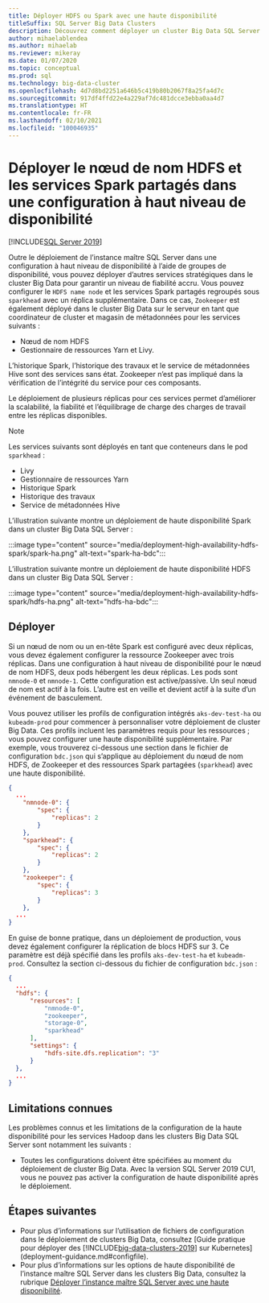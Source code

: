 ```yaml
---
title: Déployer HDFS ou Spark avec une haute disponibilité
titleSuffix: SQL Server Big Data Clusters
description: Découvrez comment déployer un cluster Big Data SQL Server avec une haute disponibilité.
author: mihaelablendea
ms.author: mihaelab
ms.reviewer: mikeray
ms.date: 01/07/2020
ms.topic: conceptual
ms.prod: sql
ms.technology: big-data-cluster
ms.openlocfilehash: 4d7d8bd2251a646b5c419b80b2067f8a25fa4d7c
ms.sourcegitcommit: 917df4ffd22e4a229af7dc481dcce3ebba0aa4d7
ms.translationtype: HT
ms.contentlocale: fr-FR
ms.lasthandoff: 02/10/2021
ms.locfileid: "100046935"
---
```

# <a name="deploy-hdfs-name-node-and-shared-spark-services-in-a-highly-available-configuration"></a>Déployer le nœud de nom HDFS et les services Spark partagés dans une configuration à haut niveau de disponibilité

[!INCLUDE[SQL Server 2019](../includes/applies-to-version/sqlserver2019.md)]

Outre le déploiement de l’instance maître SQL Server dans une configuration à haut niveau de disponibilité à l’aide de groupes de disponibilité, vous pouvez déployer d’autres services stratégiques dans le cluster Big Data pour garantir un niveau de fiabilité accru. Vous pouvez configurer le `HDFS name node` et les services Spark partagés regroupés sous `sparkhead` avec un réplica supplémentaire. Dans ce cas, `Zookeeper` est également déployé dans le cluster Big Data sur le serveur en tant que coordinateur de cluster et magasin de métadonnées pour les services suivants : 

- Nœud de nom HDFS
- Gestionnaire de ressources Yarn et Livy. 

L’historique Spark, l’historique des travaux et le service de métadonnées Hive sont des services sans état. Zookeeper n’est pas impliqué dans la vérification de l’intégrité du service pour ces composants. 

Le déploiement de plusieurs réplicas pour ces services permet d’améliorer la scalabilité, la fiabilité et l’équilibrage de charge des charges de travail entre les réplicas disponibles.

> [!NOTE]
> Les services suivants sont déployés en tant que conteneurs dans le pod `sparkhead` : 
> - Livy
> - Gestionnaire de ressources Yarn
> - Historique Spark
> - Historique des travaux
> - Service de métadonnées Hive  
>

L’illustration suivante montre un déploiement de haute disponibilité Spark dans un cluster Big Data SQL Server :

:::image type="content" source="media/deployment-high-availability-hdfs-spark/spark-ha.png" alt-text="spark-ha-bdc":::

L’illustration suivante montre un déploiement de haute disponibilité HDFS dans un cluster Big Data SQL Server :

:::image type="content" source="media/deployment-high-availability-hdfs-spark/hdfs-ha.png" alt-text="hdfs-ha-bdc":::

## <a name="deploy"></a>Déployer

Si un nœud de nom ou un en-tête Spark est configuré avec deux réplicas, vous devez également configurer la ressource Zookeeper avec trois réplicas. Dans une configuration à haut niveau de disponibilité pour le nœud de nom HDFS, deux pods hébergent les deux réplicas. Les pods sont `nmnode-0` et `nmnode-1`. Cette configuration est active/passive. Un seul nœud de nom est actif à la fois. L’autre est en veille et devient actif à la suite d’un événement de basculement. 

Vous pouvez utiliser les profils de configuration intégrés `aks-dev-test-ha` ou `kubeadm-prod` pour commencer à personnaliser votre déploiement de cluster Big Data. Ces profils incluent les paramètres requis pour les ressources ; vous pouvez configurer une haute disponibilité supplémentaire. Par exemple, vous trouverez ci-dessous une section dans le fichier de configuration `bdc.json` qui s’applique au déploiement du nœud de nom HDFS, de Zookeeper et des ressources Spark partagées (`sparkhead`) avec une haute disponibilité.  

```json
{
  ...
    "nmnode-0": {
        "spec": {
            "replicas": 2
        }
    },
    "sparkhead": {
        "spec": {
            "replicas": 2
        }
    },
    "zookeeper": {
        "spec": {
            "replicas": 3
        }
    },
  ...
}
```

En guise de bonne pratique, dans un déploiement de production, vous devez également configurer la réplication de blocs HDFS sur 3. Ce paramètre est déjà spécifié dans les profils `aks-dev-test-ha` et `kubeadm-prod`. Consultez la section ci-dessous du fichier de configuration `bdc.json` :

```json
{
  ...
  "hdfs": {
      "resources": [
          "nmnode-0",
          "zookeeper",
          "storage-0",
          "sparkhead"
      ],
      "settings": {
          "hdfs-site.dfs.replication": "3"
      }
  },
  ...
}
```

## <a name="known-limitations"></a>Limitations connues

Les problèmes connus et les limitations de la configuration de la haute disponibilité pour les services Hadoop dans les clusters Big Data SQL Server sont notamment les suivants :

- Toutes les configurations doivent être spécifiées au moment du déploiement de cluster Big Data. Avec la version SQL Server 2019 CU1, vous ne pouvez pas activer la configuration de haute disponibilité après le déploiement.

## <a name="next-steps"></a>Étapes suivantes

- Pour plus d’informations sur l’utilisation de fichiers de configuration dans le déploiement de clusters Big Data, consultez [Guide pratique pour déployer des [!INCLUDE[big-data-clusters-2019](../includes/ssbigdataclusters-ss-nover.md)] sur Kubernetes](deployment-guidance.md#configfile).
- Pour plus d’informations sur les options de haute disponibilité de l’instance maître SQL Server dans les clusters Big Data, consultez la rubrique [Déployer l’instance maître SQL Server avec une haute disponibilité](deployment-high-availability.md).
